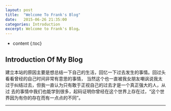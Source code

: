 ```yaml
---
layout: post
title:  "Welcome To Frank's Blog"
date:   2015-06-26 21:35:00
categories: Introduction
excerpt: Welcome to Frank's Blog。
---
```


* content
{:toc}

## Introduction Of My Blog

 建立本站的原因主要是想总结一下自己的生活，回忆一下过去发生的事情。回过头看看曾经的自己时间非常有意思的事情，
当然这个也一直被我女朋友嘲讽说我太过于纠结过去，但我一直认为只有敢于正视自己的过去才是一个真正强大的人，从过
去的事情中我们也能学到很多，起码证明你曾经在这个世界上存在过，“这个世界因为有你的存在而有一点点的不同”。



---

